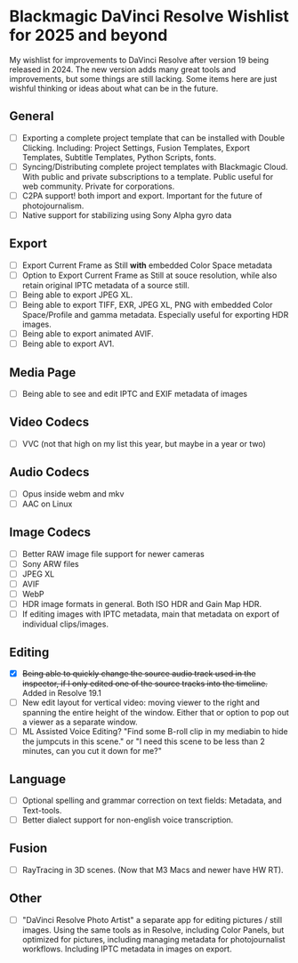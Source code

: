 # Blackmagic DaVinci Resolve Wishlist for 2025 and beyond
My wishlist for improvements to DaVinci Resolve after version 19 being released in 2024. The new version adds many great tools and improvements, but some things are still lacking. Some items here are just wishful thinking or ideas about what can be in the future.


## General
- [ ] Exporting a complete project template that can be installed with Double Clicking. Including: Project Settings, Fusion Templates, Export Templates, Subtitle Templates, Python Scripts, fonts.
- [ ] Syncing/Distributing complete project templates with Blackmagic Cloud. With public and private subscriptions to a template. Public useful for web community. Private for corporations.
- [ ] C2PA support! both import and export. Important for the future of photojournalism.
- [ ] Native support for stabilizing using Sony Alpha gyro data

## Export
- [ ] Export Current Frame as Still **with** embedded Color Space metadata
- [ ] Option to Export Current Frame as Still at souce resolution, while also retain original IPTC metadata of a source still.
- [ ] Being able to export JPEG XL.
- [ ] Being able to export TIFF, EXR, JPEG XL, PNG with embedded Color Space/Profile and gamma metadata. Especially useful for exporting HDR images.
- [ ] Being able to export animated AVIF.
- [ ] Being able to export AV1.

## Media Page
- [ ] Being able to see and edit IPTC and EXIF metadata of images


## Video Codecs
- [ ] VVC (not that high on my list this year, but maybe in a year or two)

## Audio Codecs
- [ ] Opus inside webm and mkv
- [ ] AAC on Linux

## Image Codecs
- [ ] Better RAW image file support for newer cameras
- [ ] Sony ARW files
- [ ] JPEG XL
- [ ] AVIF
- [ ] WebP
- [ ] HDR image formats in general. Both ISO HDR and Gain Map HDR.
- [ ] If editing images with IPTC metadata, main that metadata on export of individual clips/images.

## Editing
- [x] ~~Being able to quickly change the source audio track used in the inspector, if I only edited one of the source tracks into the timeline.~~ Added in Resolve 19.1
- [ ] New edit layout for vertical video: moving viewer to the right and spanning the entire height of the window. Either that or option to pop out a viewer as a separate window.
- [ ] ML Assisted Voice Editing? "Find some B-roll clip in my mediabin to hide the jumpcuts in this scene." or "I need this scene to be less than 2 minutes, can you cut it down for me?"

## Language
- [ ] Optional spelling and grammar correction on text fields: Metadata, and Text-tools.
- [ ] Better dialect support for non-english voice transcription.

## Fusion
- [ ] RayTracing in 3D scenes. (Now that M3 Macs and newer have HW RT).


## Other
- [ ] "DaVinci Resolve Photo Artist" a separate app for editing pictures / still images. Using the same tools as in Resolve, including Color Panels, but optimized for pictures, including managing metadata for photojournalist workflows. Including IPTC metadata in images on export.
